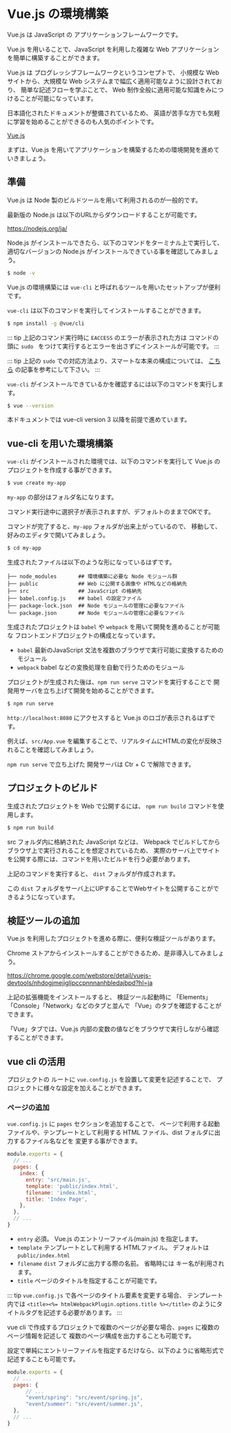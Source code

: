 # Vue.js の環境構築

Vue.js は JavaScript の アプリケーションフレームワークです。

Vue.js を用いることで、JavaScript を利用した複雑な Web アプリケーションを簡単に構築することができます。

Vue.js は プログレッシブフレームワークというコンセプトで、
小規模な Webサイトから、大規模な Web システムまで幅広く適用可能なように設計されており、
簡単な記述フローを学ぶことで、 Web 制作全般に適用可能な知識をみにつけることが可能になっています。

日本語化されたドキュメントが整備されているため、
英語が苦手な方でも気軽に学習を始めることができるのも人気のポイントです。

[Vue\.js](https://jp.vuejs.org/index.html)

まずは、Vue.js を用いてアプリケーションを構築するための環境開発を進めていきましょう。

## 準備

Vue.js は Node 製のビルドツールを用いて利用されるのが一般的です。

最新版の Node.js は以下のURLからダウンロードすることが可能です。

https://nodejs.org/ja/

Node.js がインストールできたら、以下のコマンドをターミナル上で実行して、
適切なバージョンの Node.js がインストールできている事を確認してみましょう。

```bash
$ node -v
```

Vue.js の環境構築には `vue-cli` と呼ばれるツールを用いたセットアップが便利です。

`vue-cli` は以下のコマンドを実行してインストールすることができます。

```bash 
$ npm install -g @vue/cli
```

::: tip
上記のコマンド実行時に `EACCESS` のエラーが表示された方は
コマンドの頭に `sudo ` をつけて実行するとエラーを出さずにインストールが可能です。
:::

::: tip
上記の `sudo` での対応方法より、スマートな本来の構成については、
[こちら](https://qiita.com/okoysm/items/ced3c3de30af1035242d) の記事を参考にして下さい。
:::

`vue-cli` がインストールできているかを確認するには以下のコマンドを実行します。

```bash 
$ vue --version
```

本ドキュメントでは vue-cli version 3 以降を前提で進めています。

## vue-cli を用いた環境構築

`vue-cli` がインストールされた環境では、以下のコマンドを実行して
Vue.js のプロジェクトを作成する事ができます。

```bash
$ vue create my-app
```

`my-app` の部分はフォルダ名になります。

コマンド実行途中に選択子が表示されますが、デフォルトのままでOKです。

コマンドが完了すると、`my-app` フォルダが出来上がっているので、
移動して、好みのエディタで開いてみましょう。

```bash 
$ cd my-app
```

生成されたファイルは以下のような形になっているはずです。

```
├── node_modules       ## 環境構築に必要な Node モジュール群
├── public             ## Web に公開する画像や HTMLなどの格納先
├── src                ## JavaScript の格納先
├── babel.config.js    ## babel の設定ファイル
├── package-lock.json  ## Node モジュールの管理に必要なファイル
└── package.json       ## Node モジュールの管理に必要なファイル
```

生成されたプロジェクトは `babel` や `webpack` を用いて開発を進めることが可能な
フロントエンドプロジェクトの構成となっています。

- `babel` 最新のJavaScript 文法を複数のブラウザで実行可能に変換するためのモジュール
- `webpack` babel などの変換処理を自動で行うためのモジュール

プロジェクトが生成された後は、`npm run serve` コマンドを実行することで
開発用サーバを立ち上げて開発を始めることができます。

```bash
$ npm run serve
``` 

`http://localhost:8080` にアクセスすると Vue.js のロゴが表示されるはずです。

例えば、`src/App.vue` を編集することで、リアルタイムにHTMLの変化が反映されることを確認してみましょう。

`npm run serve` で立ち上げた 開発サーバは Ctr + C で解除できます。

## プロジェクトのビルド

生成されたプロジェクトを Web で公開するには、 `npm run build` コマンドを使用します。

```bash
$ npm run build
```

src フォルダ内に格納された JavaScript などは、
Webpack でビルドしてからブラウザ上で実行されることを想定されているため、
実際のサーバ上でサイトを公開する際には、コマンドを用いたビルドを行う必要があります。

上記のコマンドを実行すると、 `dist` フォルダが作成されます。

この `dist` フォルダをサーバ上にUPすることでWebサイトを公開することができるようになっています。

## 検証ツールの追加

Vue.js を利用したプロジェクトを進める際に、便利な検証ツールがあります。

Chrome ストアからインストールすることができるため、是非導入してみましょう。

https://chrome.google.com/webstore/detail/vuejs-devtools/nhdogjmejiglipccpnnnanhbledajbpd?hl=ja

上記の拡張機能をインストールすると、
検証ツール起動時に 「Elements」「Console」「Network」などのタブと並んで
「Vue」のタブを確認することができます。

「Vue」タブでは、Vue.js 内部の変数の値などをブラウザで実行しながら確認することができます。

## vue cli の活用

プロジェクトの ルートに `vue.config.js` を設置して変更を記述することで、
プロジェクトに様々な設定を加えることができます。

### ページの追加

`vue.config.js` に `pages` セクションを追加することで、
ページで利用する起動ファイルや、テンプレートとして利用する HTML ファイル、dist フォルダに出力するファイル名などを
変更する事ができます。

```js
module.exports = {
  // ...
  pages: {
    index: {
      entry: 'src/main.js',
      template: 'public/index.html',
      filename: 'index.html',
      title: 'Index Page',
    },
  },
  // ...
}
```

- `entry` 必須。 Vue.js のエントリーファイル(main.js) を指定します。
- `template` テンプレートとして利用する HTMLファイル。 デフォルトは `public/index.html`
- `filename` `dist` フォルダに出力する際の名前。 省略時には キー名が利用されます。
- `title` ページのタイトルを指定することが可能です。

::: tip 
`vue.config.js` で各ページのタイトル要素を変更する場合、
テンプレート内では `<title><%= htmlWebpackPlugin.options.title %></title>` のようにタイトルタグを記述する必要があります。
:::

vue cli で作成するプロジェクトで複数のページが必要な場合、`pages` に複数のページ情報を記述して
複数のページ構成を出力することも可能です。

設定で単純にエントリーファイルを指定するだけなら、以下のように省略形式で記述することも可能です。

```js
module.exports = {
  // ...
  pages: {
      // ...
      "event/spring": "src/event/spring.js",
      "event/summer": "src/event/summer.js",
  },
  // ...
}
```
